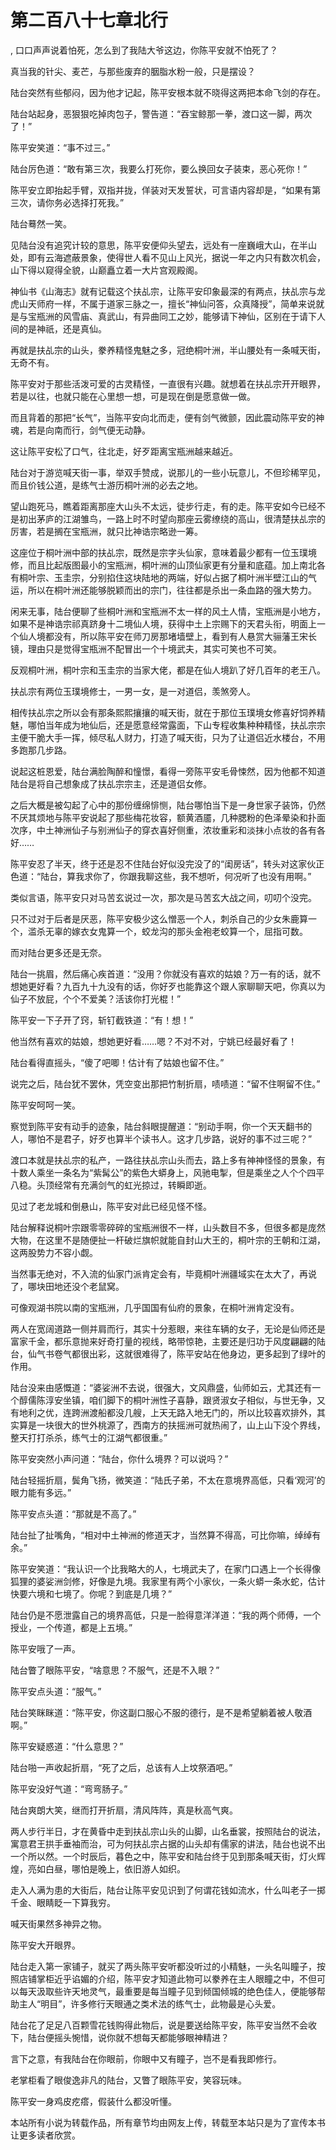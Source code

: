 # 第二百八十七章北行
,  口口声声说着怕死，怎么到了我陆大爷这边，你陈平安就不怕死了？
   真当我的针尖、麦芒，与那些废弃的胭脂水粉一般，只是摆设？
   陆台突然有些郁闷，因为他才记起，陈平安根本就不晓得这两把本命飞剑的存在。
   陆台站起身，恶狠狠吃掉肉包子，警告道：“吞宝鲸那一拳，渡口这一脚，两次了！”
   陈平安笑道：“事不过三。”
   陆台厉色道：“敢有第三次，我要么打死你，要么换回女子装束，恶心死你！”
   陈平安立即抬起手臂，双指并拢，佯装对天发誓状，可言语内容却是，“如果有第三次，请你务必选择打死我。”
   陆台蓦然一笑。
   见陆台没有追究计较的意思，陈平安便仰头望去，远处有一座巍峨大山，在半山处，即有云海遮蔽景象，使得世人看不见山上风光，据说一年之内只有数次机会，山下得以窥得全貌，山巅矗立着一大片宫观殿阁。
   神仙书《山海志》就有记载这个扶乩宗，让陈平安印象最深的有两点，扶乩宗与龙虎山天师府一样，不属于道家三脉之一，擅长“神仙问答，众真降授”，简单来说就是与宝瓶洲的风雪庙、真武山，有异曲同工之妙，能够请下神仙，区别在于请下人间的是神祇，还是真仙。
   再就是扶乩宗的山头，豢养精怪鬼魅之多，冠绝桐叶洲，半山腰处有一条喊天街，无奇不有。
   陈平安对于那些活泼可爱的古灵精怪，一直很有兴趣。就想着在扶乩宗开开眼界，若是以往，也就只能在心里想一想，可是现在倒是愿意做一做。
   而且背着的那把“长气”，当陈平安向北而走，便有剑气微颤，因此震动陈平安的神魂，若是向南而行，剑气便无动静。
   这让陈平安松了口气，往北走，好歹距离宝瓶洲越来越近。
   陆台对于游览喊天街一事，举双手赞成，说那儿的一些小玩意儿，不但珍稀罕见，而且价钱公道，是练气士游历桐叶洲的必去之地。
   望山跑死马，瞧着距离那座大山头不太远，徒步行走，有的走。陈平安如今已经不是初出茅庐的江湖雏鸟，一路上时不时望向那座云雾缭绕的高山，很清楚扶乩宗的厉害，若是搁在宝瓶洲，就只比神诰宗略逊一筹。
   这座位于桐叶洲中部的扶乩宗，既然是宗字头仙家，意味着最少都有一位玉璞境修，而且比起版图最小的宝瓶洲，桐叶洲的山顶仙家更有分量和底蕴。加上南北各有桐叶宗、玉圭宗，分别掐住这块陆地的两端，好似占据了桐叶洲半壁江山的气运，所以在桐叶洲还能够脱颖而出的宗门，往往都是杀出一条血路的强大势力。
   闲来无事，陆台便聊了些桐叶洲和宝瓶洲不太一样的风土人情，宝瓶洲是小地方，如果不是神诰宗祁真跻身十二境仙人境，获得中土上宗赐下的天君头衔，明面上一个仙人境都没有，所以陈平安在师刀房那堵墙壁上，看到有人悬赏大骊藩王宋长镜，理由只是觉得宝瓶洲不配冒出一个十境武夫，其实可笑也不可笑。
   反观桐叶洲，桐叶宗和玉圭宗的当家大佬，都是在仙人境趴了好几百年的老王八。
   扶乩宗有两位玉璞境修士，一男一女，是一对道侣，羡煞旁人。
   相传扶乩宗之所以会有那条熙熙攘攘的喊天街，就在于那位玉璞境女修喜好饲养精魅，哪怕当年成为地仙后，还是愿意经常露面，下山专程收集种种精怪，扶乩宗宗主便干脆大手一挥，倾尽私人财力，打造了喊天街，只为了让道侣近水楼台，不用多跑那几步路。
   说起这桩恩爱，陆台满脸陶醉和憧憬，看得一旁陈平安毛骨悚然，因为他都不知道陆台是将自己想象成了扶乩宗宗主，还是道侣女修。
   之后大概是被勾起了心中的那份缠绵悱恻，陆台哪怕当下是一身世家子装饰，仍然不厌其烦地与陈平安说起了那些梅花妆容，额黄酒靥，几种腮粉的色泽晕染和扑面次序，中土神洲仙子与别洲仙子的穿衣喜好侧重，浓妆重彩和淡抹小点妆的各有各好……
   陈平安忍了半天，终于还是忍不住陆台好似没完没了的“闺房话”，转头对这家伙正色道：“陆台，算我求你了，你跟我聊这些，我不想听，何况听了也没有用啊。”
   类似言语，陈平安只对马苦玄说过一次，那次是马苦玄大战之间，叨叨个没完。
   只不过对于后者是厌恶，陈平安极少这么憎恶一个人，刺杀自己的少女朱鹿算一个，滥杀无辜的嫁衣女鬼算一个，蛟龙沟的那头金袍老蛟算一个，屈指可数。
   而对陆台更多还是无奈。
   陆台一挑眉，然后痛心疾首道：“没用？你就没有喜欢的姑娘？万一有的话，就不想她更好看？九百九十九没有的话，你好歹也能靠这个跟人家聊聊天吧，你真以为仙子不放屁，个个不爱美？活该你打光棍！”
   陈平安一下子开了窍，斩钉截铁道：“有！想！”
   他当然有喜欢的姑娘，想她更好看……嗯？不对不对，宁姚已经最好看了！
   陆台看得直摇头，“傻了吧唧！估计有了姑娘也留不住。”
   说完之后，陆台犹不罢休，凭空变出那把竹制折扇，啧啧道：“留不住啊留不住。”
   陈平安呵呵一笑。
   察觉到陈平安有动手的迹象，陆台斜眼提醒道：“别动手啊，你一个天天翻书的人，哪怕不是君子，好歹也算半个读书人。这才几步路，说好的事不过三呢？”
   渡口本就是扶乩宗的私产，一路往扶乩宗山头而去，路上多有神神怪怪的景象，有十数人乘坐一条名为“紫髯公”的紫色大蟒身上，风驰电掣，但是乘坐之人个个四平八稳。头顶经常有充满剑气的虹光掠过，转瞬即逝。
   见过了老龙城和倒悬山，陈平安对此已经见怪不怪。
   陆台解释说桐叶宗跟零零碎碎的宝瓶洲很不一样，山头数目不多，但很多都是庞然大物，在这里不是随便扯一杆破烂旗帜就能自封山大王的，桐叶宗的王朝和江湖，这两股势力不容小觑。
   当然事无绝对，不入流的仙家门派肯定会有，毕竟桐叶洲疆域实在太大了，再说了，哪块田地还没个老鼠窝。
   可像观湖书院以南的宝瓶洲，几乎国国有仙府的景象，在桐叶洲肯定没有。
   两人在宽阔道路一侧并肩而行，其实十分惹眼，来往车辆的女子，无论是仙师还是富家千金，都乐意抛来好奇打量的视线，略带惊艳，主要还是归功于风度翩翩的陆台，仙气书卷气都很出彩，这就很难得了，陈平安站在他身边，更多起到了绿叶的作用。
   陆台没来由感慨道：“婆娑洲不去说，很强大，文风鼎盛，仙师如云，尤其还有一个醇儒陈淳安坐镇，咱们脚下的桐叶洲性子喜静，跟贤淑女子相似，与世无争，又有地利之优，连跨洲渡船都没几艘，上天无路入地无门的，所以比较喜欢排外，其实算是一块很大的世外桃源了，西南方的扶摇洲可就热闹了，山上山下没个界线，整天打打杀杀，练气士的江湖气都很重。”
   陈平安突然小声问道：“陆台，你什么境界？可以说吗？”
   陆台轻摇折扇，鬓角飞扬，微笑道：“陆氏子弟，不太在意境界高低，只看‘观河’的眼力能有多远。”
   陈平安点头道：“那就是不高了。”
   陆台扯了扯嘴角，“相对中土神洲的修道天才，当然算不得高，可比你嘛，绰绰有余。”
   陈平安笑道：“我认识一个比我略大的人，七境武夫了，在家门口遇上一个长得像狐狸的婆娑洲剑修，好像是九境。我家里有两个小家伙，一条火蟒一条水蛇，估计快要六境和七境了。你呢？到底是几境？”
   陆台仍是不愿泄露自己的境界高低，只是一脸得意洋洋道：“我的两个师傅，一个授业，一个传道，都是上五境。”
   陈平安哦了一声。
   陆台瞥了眼陈平安，“啥意思？不服气，还是不入眼？”
   陈平安点头道：“服气。”
   陆台笑眯眯道：“陈平安，你这副口服心不服的德行，是不是希望躺着被人敬酒啊。”
   陈平安疑惑道：“什么意思？”
   陆台啪一声收起折扇，“死了之后，总该有人上坟祭酒吧。”
   陈平安没好气道：“弯弯肠子。”
   陆台爽朗大笑，继而打开折扇，清风阵阵，真是秋高气爽。
   两人步行半日，才在黄昏中走到扶乩宗山头的山脚，山名垂裳，按照陆台的说法，寓意君王拱手垂袖而治，可为何扶乩宗占据的山头却有儒家的讲法，陆台也说不出一个所以然。一个时辰后，暮色之中，陈平安和陆台终于见到那条喊天街，灯火辉煌，亮如白昼，哪怕是晚上，依旧游人如织。
   走入人满为患的大街后，陆台让陈平安见识到了何谓花钱如流水，什么叫老子一掷千金、眼睛眨一下算我穷。
   喊天街果然多神异之物。
   陈平安大开眼界。
   陆台走入第一家铺子，就买了两头陈平安听都没听过的小精魅，一头名叫瞳子，按照店铺掌柜近乎谄媚的介绍，陈平安才知道此物可以豢养在主人眼瞳之中，不但可以每天汲取些许天地灵气，最重要是每当瞳子见到倾国倾城的绝色佳人，便能够帮助主人“明目”，许多修行天眼通之类术法的练气士，此物最是心头爱。
   陆台花了足足八百颗雪花钱购得此物后，说是要送给陈平安，陈平安当然不会收下，陆台便摇头惋惜，说你就不想每天都能够眼神精进？
   言下之意，有我陆台在你眼前，你眼中又有瞳子，岂不是看我即修行。
   老掌柜看了眼俊逸非凡的陆台，又瞥了眼陈平安，笑容玩味。
   陈平安一身鸡皮疙瘩，假装什么都没听懂。
  本站所有小说为转载作品，所有章节均由网友上传，转载至本站只是为了宣传本书让更多读者欣赏。